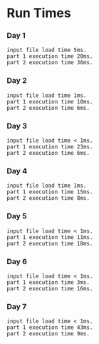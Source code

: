 # Run Times

### Day 1

```
input file load time 5ms.
part 1 execution time 20ms.
part 2 execution time 36ms.
```

### Day 2

```
input file load time 1ms.
part 1 execution time 10ms.
part 2 execution time 6ms.
```

### Day 3

```
input file load time < 1ms.
part 1 execution time 23ms.
part 2 execution time 6ms.
```

### Day 4

```
input file load time 1ms.
part 1 execution time 15ms.
part 2 execution time 8ms.
```

### Day 5

```
input file load time < 1ms.
part 1 execution time 11ms.
part 2 execution time 18ms.
```

### Day 6

```
input file load time < 1ms.
part 1 execution time 3ms.
part 2 execution time 16ms.
```

### Day 7

```
input file load time < 1ms.
part 1 execution time 43ms.
part 2 execution time 9ms.
```

